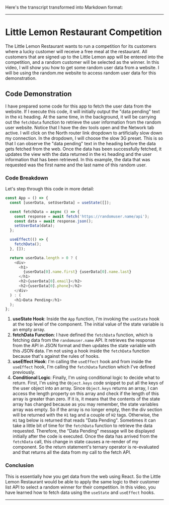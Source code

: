 Here's the transcript transformed into Markdown format:

---

# Little Lemon Restaurant Competition

The Little Lemon Restaurant wants to run a competition for its customers where a lucky customer will receive a free meal
at the restaurant. All customers that are signed up to the Little Lemon app will be entered into the competition, and a
random customer will be selected as the winner. In this video, I will show you how to get some random user data from a
website. I will be using the random.me website to access random user data for this demonstration.

## Code Demonstration

I have prepared some code for this app to fetch the user data from the website. If I execute this code, it will
initially output the "data pending" text in the `H1` heading. At the same time, in the background, it will be carrying
out the `fetchData` function to retrieve the user information from the random user website. Notice that I have the dev
tools open and the Network tab active. I will click on the North router link dropdown to artificially slow down my
connection. In the dropdown, I will choose the slow 3G preset. This is so that I can observe the "data pending" text in
the heading before the data gets fetched from the web. Once the data has been successfully fetched, it updates the view
with the data returned in the `H1` heading and the user information that has been retrieved. In this example, the data
that was requested was the first name and the last name of this random user.

### Code Breakdown

Let's step through this code in more detail:

```javascript
const App = () => {
  const [userData, setUserData] = useState([]);

  const fetchData = async () => {
    const response = await fetch('https://randomuser.name/api');
    const data = await response.json();
    setUserData(data);
  };

  useEffect(() => {
    fetchData();
  }, []);

  return userData.length > 0 ? (
    <div>
      <h1>
        {userData[0].name.first} {userData[0].name.last}
      </h1>
      <h2>{userData[0].email}</h2>
      <h2>{userData[0].phone}</h2>
    </div>
  ) : (
    <h1>Data Pending</h1>
  );
};
```

1. **useState Hook**: Inside the `App` function, I'm invoking the `useState` hook at the top level of the component. The
   initial value of the state variable is an empty array.
2. **fetchData Function**: I have defined the `fetchData` function, which is fetching data from the `randomuser.name`
   API. It retrieves the response from the API in JSON format and then updates the state variable with this JSON data.
   I'm not using a hook inside the `fetchData` function because that's against the rules of hooks.
3. **useEffect Hook**: I'm calling the `useEffect` hook and from inside the `useEffect` hook, I'm calling the
   `fetchData` function which I've defined previously.
4. **Conditional Logic**: Finally, I'm using conditional logic to decide what to return. First, I'm using the
   `Object.keys` code snippet to put all the keys of the user object into an array. Since `Object.keys` returns an
   array, I can access the length property on this array and check if the length of this array is greater than zero. If
   it is, it means that the contents of the state array has changed because as you may remember, the state variables
   array was empty. So if the array is no longer empty, then the div section will be returned with the `H1` tag and a
   couple of `H2` tags. Otherwise, the `H1` tag below is returned that reads "Data Pending". Sometimes it can take a
   little bit of time for the `fetchData` function to retrieve the data requested. Therefore, the "Data Pending" message
   will be displayed initially after the code is executed. Once the data has arrived from the `fetchData` call, this
   change in state causes a re-render of my component. So the return statement's ternary operator is re-evaluated and
   that returns all the data from my call to the fetch API.

### Conclusion

This is essentially how you get data from the web using React. So the Little Lemon Restaurant would be able to apply the
same logic to their customer list API to select a random winner for their competition. In this video, you have learned
how to fetch data using the `useState` and `useEffect` hooks.

---
